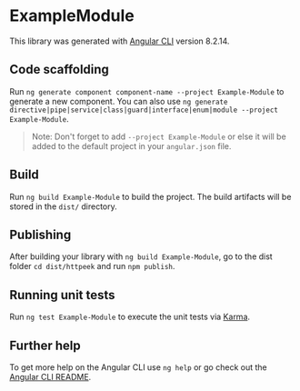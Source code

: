 # ExampleModule

This library was generated with [Angular CLI](https://github.com/angular/angular-cli) version 8.2.14.

## Code scaffolding

Run `ng generate component component-name --project Example-Module` to generate a new component. You can also use `ng generate directive|pipe|service|class|guard|interface|enum|module --project Example-Module`.
> Note: Don't forget to add `--project Example-Module` or else it will be added to the default project in your `angular.json` file. 

## Build

Run `ng build Example-Module` to build the project. The build artifacts will be stored in the `dist/` directory.

## Publishing

After building your library with `ng build Example-Module`, go to the dist folder `cd dist/httpeek` and run `npm publish`.

## Running unit tests

Run `ng test Example-Module` to execute the unit tests via [Karma](https://karma-runner.github.io).

## Further help

To get more help on the Angular CLI use `ng help` or go check out the [Angular CLI README](https://github.com/angular/angular-cli/blob/master/README.md).
